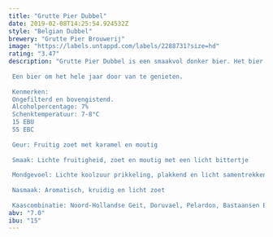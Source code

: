 ```yaml
---
title: "Grutte Pier Dubbel"
date: 2019-02-08T14:25:54.924532Z
style: "Belgian Dubbel"
brewery: "Grutte Pier Brouwerij"
image: "https://labels.untappd.com/labels/2288731?size=hd"
rating: "3.47"
description: "Grutte Pier Dubbel is een smaakvol donker bier. Het bier heeft een aroma van donker fruit en banaan. De smaak is moutig, karamel en zoet met een fruitigheid van banaan, vanille en is een beetje nootachtig. De afdronk gaat van zoet naar bitter.   Een bier om het hele jaar door van te genieten.  Kenmerken: Ongefilterd en bovengistend. Alcoholpercentage: 7% Schenktemperatuur: 7-8°C 15 EBU 55 EBC  Geur: Fruitig zoet met karamel en moutig  Smaak: Lichte fruitigheid, zoet en moutig met een licht bittertje  Mondgevoel: Lichte koolzuur prikkeling, plakkend en licht samentrekkend  Nasmaak: Aromatisch, kruidig en licht zoet  Kaascombinatie: Noord-Hollandse Geit, Doruvael, Pelardon, Bastaansen Blauw (4 maand), Gorgonzola dolce"
abv: "7.0"
ibu: "15"
---
```

